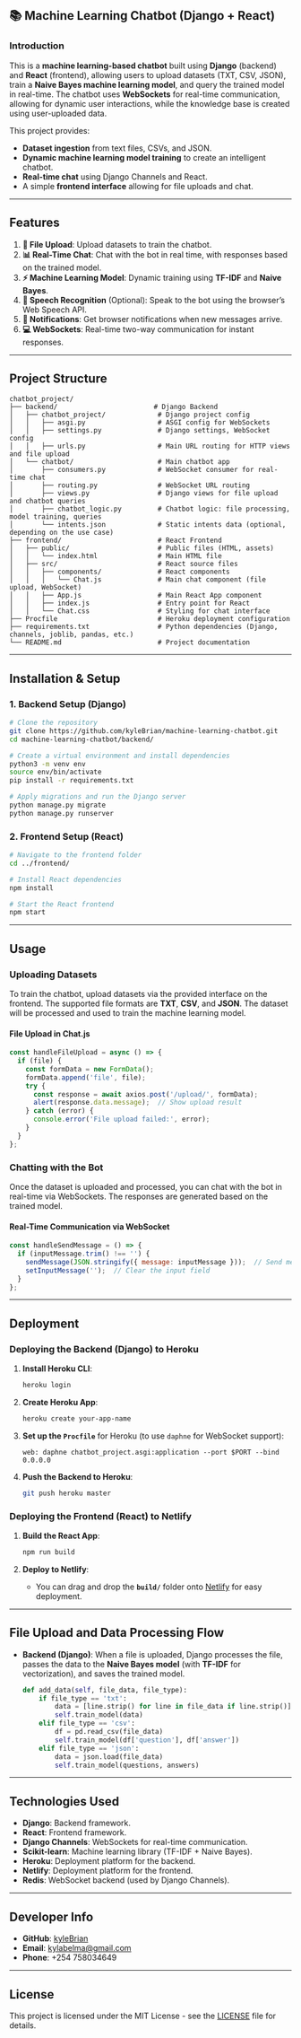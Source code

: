 ## **📚 Machine Learning Chatbot (Django + React)**

### **Introduction**
This is a **machine learning-based chatbot** built using **Django** (backend) and **React** (frontend), allowing users to upload datasets (TXT, CSV, JSON), train a **Naive Bayes machine learning model**, and query the trained model in real-time. The chatbot uses **WebSockets** for real-time communication, allowing for dynamic user interactions, while the knowledge base is created using user-uploaded data.

This project provides:
- **Dataset ingestion** from text files, CSVs, and JSON.
- **Dynamic machine learning model training** to create an intelligent chatbot.
- **Real-time chat** using Django Channels and React.
- A simple **frontend interface** allowing for file uploads and chat.

---

## **Features**
1. **📂 File Upload**: Upload datasets to train the chatbot.
2. **📊 Real-Time Chat**: Chat with the bot in real time, with responses based on the trained model.
3. **⚡ Machine Learning Model**: Dynamic training using **TF-IDF** and **Naive Bayes**.
4. **🎤 Speech Recognition** (Optional): Speak to the bot using the browser’s Web Speech API.
5. **🔔 Notifications**: Get browser notifications when new messages arrive.
6. **💻 WebSockets**: Real-time two-way communication for instant responses.

---

## **Project Structure**

```plaintext
chatbot_project/
├── backend/                        # Django Backend
│   ├── chatbot_project/             # Django project config
│   │   ├── asgi.py                  # ASGI config for WebSockets
│   │   ├── settings.py              # Django settings, WebSocket config
│   │   ├── urls.py                  # Main URL routing for HTTP views and file upload
│   └── chatbot/                     # Main chatbot app
│       ├── consumers.py             # WebSocket consumer for real-time chat
│       ├── routing.py               # WebSocket URL routing
│       ├── views.py                 # Django views for file upload and chatbot queries
│       ├── chatbot_logic.py         # Chatbot logic: file processing, model training, queries
│       └── intents.json             # Static intents data (optional, depending on the use case)
├── frontend/                        # React Frontend
│   ├── public/                      # Public files (HTML, assets)
│   │   └── index.html               # Main HTML file
│   ├── src/                         # React source files
│   │   ├── components/              # React components
│   │   │   └── Chat.js              # Main chat component (file upload, WebSocket)
│   │   ├── App.js                   # Main React App component
│   │   ├── index.js                 # Entry point for React
│   │   └── Chat.css                 # Styling for chat interface
├── Procfile                         # Heroku deployment configuration
├── requirements.txt                 # Python dependencies (Django, channels, joblib, pandas, etc.)
└── README.md                        # Project documentation
```

---

## **Installation & Setup**

### 1. **Backend Setup (Django)**
```bash
# Clone the repository
git clone https://github.com/kyleBrian/machine-learning-chatbot.git
cd machine-learning-chatbot/backend/

# Create a virtual environment and install dependencies
python3 -m venv env
source env/bin/activate
pip install -r requirements.txt

# Apply migrations and run the Django server
python manage.py migrate
python manage.py runserver
```

### 2. **Frontend Setup (React)**
```bash
# Navigate to the frontend folder
cd ../frontend/

# Install React dependencies
npm install

# Start the React frontend
npm start
```

---

## **Usage**

### **Uploading Datasets**

To train the chatbot, upload datasets via the provided interface on the frontend. The supported file formats are **TXT**, **CSV**, and **JSON**. The dataset will be processed and used to train the machine learning model.

#### **File Upload in Chat.js**

```jsx
const handleFileUpload = async () => {
  if (file) {
    const formData = new FormData();
    formData.append('file', file);
    try {
      const response = await axios.post('/upload/', formData);
      alert(response.data.message);  // Show upload result
    } catch (error) {
      console.error('File upload failed:', error);
    }
  }
};
```

### **Chatting with the Bot**

Once the dataset is uploaded and processed, you can chat with the bot in real-time via WebSockets. The responses are generated based on the trained model.

#### **Real-Time Communication via WebSocket**

```jsx
const handleSendMessage = () => {
  if (inputMessage.trim() !== '') {
    sendMessage(JSON.stringify({ message: inputMessage }));  // Send message to backend
    setInputMessage('');  // Clear the input field
  }
};
```

---

## **Deployment**

### **Deploying the Backend (Django) to Heroku**

1. **Install Heroku CLI**:
   ```bash
   heroku login
   ```

2. **Create Heroku App**:
   ```bash
   heroku create your-app-name
   ```

3. **Set up the `Procfile`** for Heroku (to use `daphne` for WebSocket support):
   ```plaintext
   web: daphne chatbot_project.asgi:application --port $PORT --bind 0.0.0.0
   ```

4. **Push the Backend to Heroku**:
   ```bash
   git push heroku master
   ```

### **Deploying the Frontend (React) to Netlify**

1. **Build the React App**:
   ```bash
   npm run build
   ```

2. **Deploy to Netlify**:
   - You can drag and drop the **`build/`** folder onto [Netlify](https://www.netlify.com) for easy deployment.

---

## **File Upload and Data Processing Flow**

- **Backend (Django)**: When a file is uploaded, Django processes the file, passes the data to the **Naive Bayes model** (with **TF-IDF** for vectorization), and saves the trained model.
  
  ```python
  def add_data(self, file_data, file_type):
      if file_type == 'txt':
          data = [line.strip() for line in file_data if line.strip()]
          self.train_model(data)
      elif file_type == 'csv':
          df = pd.read_csv(file_data)
          self.train_model(df['question'], df['answer'])
      elif file_type == 'json':
          data = json.load(file_data)
          self.train_model(questions, answers)
  ```

---

## **Technologies Used**
- **Django**: Backend framework.
- **React**: Frontend framework.
- **Django Channels**: WebSockets for real-time communication.
- **Scikit-learn**: Machine learning library (TF-IDF + Naive Bayes).
- **Heroku**: Deployment platform for the backend.
- **Netlify**: Deployment platform for the frontend.
- **Redis**: WebSocket backend (used by Django Channels).

---


## **Developer Info**

- **GitHub**: [kyleBrian](https://github.com/kyleBrian)
- **Email**: [kylabelma@gmail.com](mailto:kylabelma@gmail.com)
- **Phone**: +254 758034649

---



## **License**
This project is licensed under the MIT License - see the [LICENSE](LICENSE) file for details.
